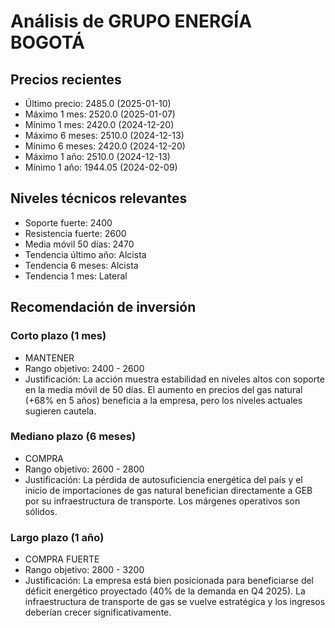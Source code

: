 # Análisis de GRUPO ENERGÍA BOGOTÁ

## Precios recientes
- Último precio: 2485.0 (2025-01-10)
- Máximo 1 mes: 2520.0 (2025-01-07)
- Mínimo 1 mes: 2420.0 (2024-12-20)
- Máximo 6 meses: 2510.0 (2024-12-13)
- Mínimo 6 meses: 2420.0 (2024-12-20)
- Máximo 1 año: 2510.0 (2024-12-13)
- Mínimo 1 año: 1944.05 (2024-02-09)

## Niveles técnicos relevantes
- Soporte fuerte: 2400
- Resistencia fuerte: 2600
- Media móvil 50 días: 2470
- Tendencia último año: Alcista
- Tendencia 6 meses: Alcista
- Tendencia 1 mes: Lateral

## Recomendación de inversión

### Corto plazo (1 mes)
- MANTENER
- Rango objetivo: 2400 - 2600
- Justificación: La acción muestra estabilidad en niveles altos con soporte en la media móvil de 50 días. El aumento en precios del gas natural (+68% en 5 años) beneficia a la empresa, pero los niveles actuales sugieren cautela.

### Mediano plazo (6 meses)
- COMPRA
- Rango objetivo: 2600 - 2800
- Justificación: La pérdida de autosuficiencia energética del país y el inicio de importaciones de gas natural benefician directamente a GEB por su infraestructura de transporte. Los márgenes operativos son sólidos.

### Largo plazo (1 año)
- COMPRA FUERTE
- Rango objetivo: 2800 - 3200
- Justificación: La empresa está bien posicionada para beneficiarse del déficit energético proyectado (40% de la demanda en Q4 2025). La infraestructura de transporte de gas se vuelve estratégica y los ingresos deberían crecer significativamente.
